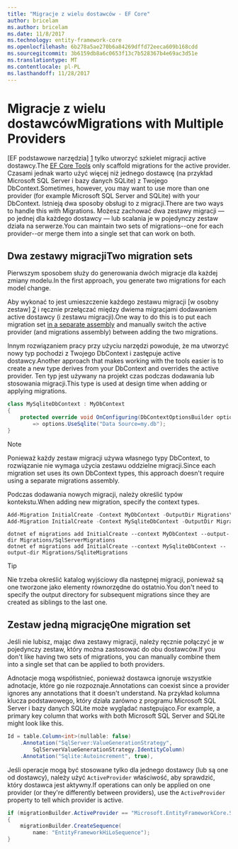 ```yaml
---
title: "Migracje z wielu dostawców - EF Core"
author: bricelam
ms.author: bricelam
ms.date: 11/8/2017
ms.technology: entity-framework-core
ms.openlocfilehash: 6b278a5ae270b6a84269dffd72eeca609b168cdd
ms.sourcegitcommit: 3b6159db8a6c0653f13c7b528367b4e69ac3d51e
ms.translationtype: MT
ms.contentlocale: pl-PL
ms.lasthandoff: 11/28/2017
---
```

<a name="migrations-with-multiple-providers"></a><span data-ttu-id="300d1-102">Migracje z wielu dostawców</span><span class="sxs-lookup"><span data-stu-id="300d1-102">Migrations with Multiple Providers</span></span>
==================================
<span data-ttu-id="300d1-103">[EF podstawowe narzędzia] [ 1] tylko utworzyć szkielet migracji active dostawcy.</span><span class="sxs-lookup"><span data-stu-id="300d1-103">The [EF Core Tools][1] only scaffold migrations for the active provider.</span></span> <span data-ttu-id="300d1-104">Czasami jednak warto użyć więcej niż jednego dostawcę (na przykład Microsoft SQL Server i bazy danych SQLite) z Twojego DbContext.</span><span class="sxs-lookup"><span data-stu-id="300d1-104">Sometimes, however, you may want to use more than one provider (for example Microsoft SQL Server and SQLite) with your DbContext.</span></span> <span data-ttu-id="300d1-105">Istnieją dwa sposoby obsługi to z migracji.</span><span class="sxs-lookup"><span data-stu-id="300d1-105">There are two ways to handle this with Migrations.</span></span> <span data-ttu-id="300d1-106">Możesz zachować dwa zestawy migracji — po jednej dla każdego dostawcy — lub scalania je w pojedynczy zestaw działa na serwerze.</span><span class="sxs-lookup"><span data-stu-id="300d1-106">You can maintain two sets of migrations--one for each provider--or merge them into a single set that can work on both.</span></span>

<a name="two-migration-sets"></a><span data-ttu-id="300d1-107">Dwa zestawy migracji</span><span class="sxs-lookup"><span data-stu-id="300d1-107">Two migration sets</span></span>
------------------
<span data-ttu-id="300d1-108">Pierwszym sposobem służy do generowania dwóch migracje dla każdej zmiany modelu.</span><span class="sxs-lookup"><span data-stu-id="300d1-108">In the first approach, you generate two migrations for each model change.</span></span>

<span data-ttu-id="300d1-109">Aby wykonać to jest umieszczenie każdego zestawu migracji [w osobny zestaw] [ 2] i ręcznie przełączać między dwiema migracjami dodawaniem active dostawcy (i zestawu migracji).</span><span class="sxs-lookup"><span data-stu-id="300d1-109">One way to do this is to put each migration set [in a separate assembly][2] and manually switch the active provider (and migrations assembly) between adding the two migrations.</span></span>

<span data-ttu-id="300d1-110">Innym rozwiązaniem pracy przy użyciu narzędzi powoduje, że ma utworzyć nowy typ pochodzi z Twojego DbContext i zastępuje active dostawcy.</span><span class="sxs-lookup"><span data-stu-id="300d1-110">Another approach that makes working with the tools easier is to create a new type derives from your DbContext and overrides the active provider.</span></span> <span data-ttu-id="300d1-111">Ten typ jest używany na projekt czas podczas dodawania lub stosowania migracji.</span><span class="sxs-lookup"><span data-stu-id="300d1-111">This type is used at design time when adding or applying migrations.</span></span>

``` csharp
class MySqliteDbContext : MyDbContext
{
    protected override void OnConfiguring(DbContextOptionsBuilder options)
        => options.UseSqlite("Data Source=my.db");
}
```

> [!NOTE]
> <span data-ttu-id="300d1-112">Ponieważ każdy zestaw migracji używa własnego typy DbContext, to rozwiązanie nie wymaga użycia zestawu oddzielne migracji.</span><span class="sxs-lookup"><span data-stu-id="300d1-112">Since each migration set uses its own DbContext types, this approach doesn't require using a separate migrations assembly.</span></span>

<span data-ttu-id="300d1-113">Podczas dodawania nowych migracji, należy określić typów kontekstu.</span><span class="sxs-lookup"><span data-stu-id="300d1-113">When adding new migration, specify the context types.</span></span>

``` powershell
Add-Migration InitialCreate -Context MyDbContext -OutputDir Migrations\SqlServerMigrations
Add-Migration InitialCreate -Context MySqliteDbContext -OutputDir Migrations\SqliteMigrations
```
``` Console
dotnet ef migrations add InitialCreate --context MyDbContext --output-dir Migrations/SqlServerMigrations
dotnet ef migrations add InitialCreate --context MySqliteDbContext --output-dir Migrations/SqliteMigrations
```

> [!TIP]
> <span data-ttu-id="300d1-114">Nie trzeba określić katalog wyjściowy dla następnej migracji, ponieważ są one tworzone jako elementy równorzędne do ostatnio.</span><span class="sxs-lookup"><span data-stu-id="300d1-114">You don't need to specify the output directory for subsequent migrations since they are created as siblings to the last one.</span></span>

<a name="one-migration-set"></a><span data-ttu-id="300d1-115">Zestaw jedną migrację</span><span class="sxs-lookup"><span data-stu-id="300d1-115">One migration set</span></span>
-----------------
<span data-ttu-id="300d1-116">Jeśli nie lubisz, mając dwa zestawy migracji, należy ręcznie połączyć je w pojedynczy zestaw, który można zastosować do obu dostawców.</span><span class="sxs-lookup"><span data-stu-id="300d1-116">If you don't like having two sets of migrations, you can manually combine them into a single set that can be applied to both providers.</span></span>

<span data-ttu-id="300d1-117">Adnotacje mogą współistnieć, ponieważ dostawca ignoruje wszystkie adnotacje, które go nie rozpoznaje.</span><span class="sxs-lookup"><span data-stu-id="300d1-117">Annotations can coexist since a provider ignores any annotations that it doesn't understand.</span></span> <span data-ttu-id="300d1-118">Na przykład kolumna klucza podstawowego, który działa zarówno z programu Microsoft SQL Server i bazy danych SQLite może wyglądać następująco.</span><span class="sxs-lookup"><span data-stu-id="300d1-118">For example, a primary key column that works with both Microsoft SQL Server and SQLite might look like this.</span></span>

``` csharp
Id = table.Column<int>(nullable: false)
    .Annotation("SqlServer:ValueGenerationStrategy",
        SqlServerValueGenerationStrategy.IdentityColumn)
    .Annotation("Sqlite:Autoincrement", true),
```

<span data-ttu-id="300d1-119">Jeśli operacje mogą być stosowane tylko dla jednego dostawcy (lub są one od dostawcy), należy użyć `ActiveProvider` właściwość, aby sprawdzić, który dostawca jest aktywny.</span><span class="sxs-lookup"><span data-stu-id="300d1-119">If operations can only be applied on one provider (or they're differently between providers), use the `ActiveProvider` property to tell which provider is active.</span></span>

``` csharp
if (migrationBuilder.ActiveProvider == "Microsoft.EntityFrameworkCore.SqlServer")
{
    migrationBuilder.CreateSequence(
        name: "EntityFrameworkHiLoSequence");
}
```


  [1]: ../../miscellaneous/cli/index.md
  [2]: projects.md
